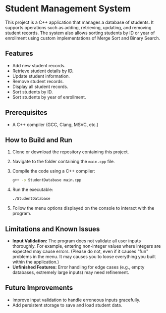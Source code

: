 # Student Management System

This project is a C++ application that manages a database of students. It supports operations such as adding, retrieving, updating, and removing student records. The system also allows sorting students by ID or year of enrollment using custom implementations of Merge Sort and Binary Search.

## Features

- Add new student records.
- Retrieve student details by ID.
- Update student information.
- Remove student records.
- Display all student records.
- Sort students by ID.
- Sort students by year of enrollment.

## Prerequisites

- A C++ compiler (GCC, Clang, MSVC, etc.)

## How to Build and Run

1. Clone or download the repository containing this project.

2. Navigate to the folder containing the `main.cpp` file.

3. Compile the code using a C++ compiler:

   ```bash
   g++ -o StudentDatabase main.cpp
   ```

4. Run the executable:

   ```bash
   ./StudentDatabase
   ```

5. Follow the menu options displayed on the console to interact with the program.

## Limitations and Known Issues

- **Input Validation:** The program does not validate all user inputs thoroughly. For example, entering non-integer values where integers are expected may cause errors. (Please do not, even if it causes "fun" problems in the menu. It may causes you to loose everything you built within the application.)
- **Unfinished Features:** Error handling for edge cases (e.g., empty databases, extremely large inputs) may need refinement.

## Future Improvements

- Improve input validation to handle erroneous inputs gracefully.
- Add persistent storage to save and load student data.
